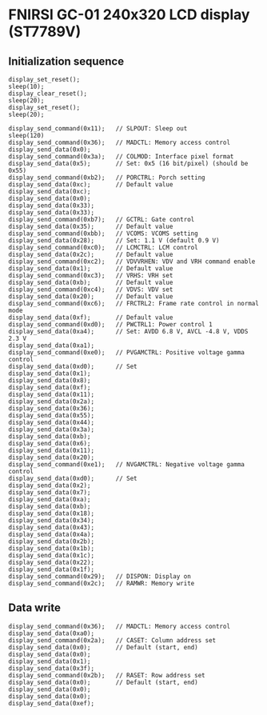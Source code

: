 # FNIRSI GC-01 240x320 LCD display (ST7789V)

## Initialization sequence

    display_set_reset();
    sleep(10);
    display_clear_reset();
    sleep(20);
    display_set_reset();
    sleep(20);

    display_send_command(0x11);   // SLPOUT: Sleep out
    sleep(120)
    display_send_command(0x36);   // MADCTL: Memory access control
    display_send_data(0x0);
    display_send_command(0x3a);   // COLMOD: Interface pixel format
    display_send_data(0x5);       // Set: 0x5 (16 bit/pixel) (should be 0x55)
    display_send_command(0xb2);   // PORCTRL: Porch setting
    display_send_data(0xc);       // Default value
    display_send_data(0xc);
    display_send_data(0x0);
    display_send_data(0x33);
    display_send_data(0x33);
    display_send_command(0xb7);   // GCTRL: Gate control
    display_send_data(0x35);      // Default value
    display_send_command(0xbb);   // VCOMS: VCOMS setting
    display_send_data(0x28);      // Set: 1.1 V (default 0.9 V)
    display_send_command(0xc0);   // LCMCTRL: LCM control
    display_send_data(0x2c);      // Default value
    display_send_command(0xc2);   // VDVVRHEN: VDV and VRH command enable
    display_send_data(0x1);       // Default value
    display_send_command(0xc3);   // VRHS: VRH set
    display_send_data(0xb);       // Default value
    display_send_command(0xc4);   // VDVS: VDV set
    display_send_data(0x20);      // Default value
    display_send_command(0xc6);   // FRCTRL2: Frame rate control in normal mode
    display_send_data(0xf);       // Default value
    display_send_command(0xd0);   // PWCTRL1: Power control 1
    display_send_data(0xa4);      // Set: AVDD 6.8 V, AVCL -4.8 V, VDDS 2.3 V
    display_send_data(0xa1);
    display_send_command(0xe0);   // PVGAMCTRL: Positive voltage gamma control
    display_send_data(0xd0);      // Set
    display_send_data(0x1);
    display_send_data(0x8);
    display_send_data(0xf);
    display_send_data(0x11);
    display_send_data(0x2a);
    display_send_data(0x36);
    display_send_data(0x55);
    display_send_data(0x44);
    display_send_data(0x3a);
    display_send_data(0xb);
    display_send_data(0x6);
    display_send_data(0x11);
    display_send_data(0x20);
    display_send_command(0xe1);   // NVGAMCTRL: Negative voltage gamma control
    display_send_data(0xd0);      // Set
    display_send_data(0x2);
    display_send_data(0x7);
    display_send_data(0xa);
    display_send_data(0xb);
    display_send_data(0x18);
    display_send_data(0x34);
    display_send_data(0x43);
    display_send_data(0x4a);
    display_send_data(0x2b);
    display_send_data(0x1b);
    display_send_data(0x1c);
    display_send_data(0x22);
    display_send_data(0x1f);
    display_send_command(0x29);   // DISPON: Display on
    display_send_command(0x2c);   // RAMWR: Memory write

## Data write

    display_send_command(0x36);   // MADCTL: Memory access control
    display_send_data(0xa0);
    display_send_command(0x2a);   // CASET: Column address set
    display_send_data(0x0);       // Default (start, end)
    display_send_data(0x0);
    display_send_data(0x1);
    display_send_data(0x3f);
    display_send_command(0x2b);   // RASET: Row address set
    display_send_data(0x0);       // Default (start, end)
    display_send_data(0x0);
    display_send_data(0x0);
    display_send_data(0xef);
